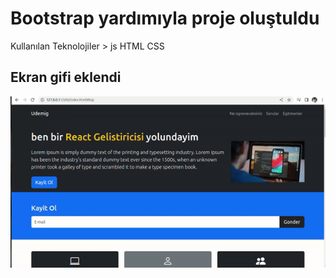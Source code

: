 <h1>Bootstrap yardımıyla proje oluştuldu</h1>
<P>Kullanılan Teknolojiler > js HTML CSS </P>
<h2>Ekran gifi eklendi</h2>
<img src="images/landing.gif">
 

